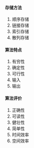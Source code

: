 

#### 存储方法

1. 顺序存储
2. 链接存储
3. 索引存储
4. 散列存储

#### 算法特点

1. 有穷性
2. 确定性
3. 可行性
4. 输入
5. 输出

#### 算法评价

1. 正确性
2. 可读性
3. 健壮性
4. 简单性
5. 时间效率
6. 空间效率

 